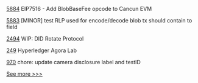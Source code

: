 
[5884](https://github.com/hyperledger/besu/pull/5884) EIP7516 - Add BlobBaseFee opcode to Cancun EVM

[5883](https://github.com/hyperledger/besu/pull/5883) [MINOR] test RLP used for encode/decode blob tx should contain to field

[2494](https://github.com/hyperledger/aries-cloudagent-python/pull/2494) WIP: DID Rotate Protocol

[249](https://github.com/hyperledger-labs/hyperledger-labs.github.io/pull/249) Hyperledger Agora Lab

[970](https://github.com/hyperledger/aries-mobile-agent-react-native/pull/970) chore: update camera disclosure label and testID


[See more >>>](https://start-here.hyperledger.org/pull-requests)
